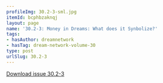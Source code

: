 ```yaml
---
profileImg: 30.2-3-sml.jpg
itemId: bcphbzaknqj
layout: page
name: '30.2-3: Money in Dreams: What does it Synbolize?'
tags:
- hasAuthor: dreamnetwork
- hasTag: dream-network-volume-30
type: post
urlSlug: 30.2-3
---
```

<a href="../files/pdfs/Volume_30/30.2-30.3_money.pdf" download="">Download issue 30.2-3</a>
